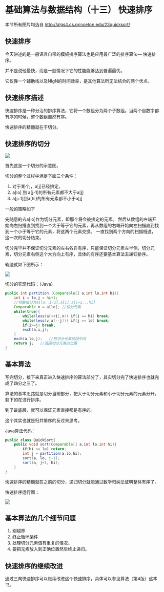 # 基础算法与数据结构（十三） 快速排序


本节所有图片均选自 http://algs4.cs.princeton.edu/23quicksort/


## 快速排序
今天讲述的是一般语言自带的模板排序算法也是应用最广泛的排序算法— 快速排序。

并不是说他最快，而是一般情况下它的性能能够达到普遍最优。

它仅靠一个辅助栈以及NlgN的时间效率，是其他算法所无法结合的两个优点。

## 快速排序描述
快速排序是一种分治的排序算法，它将一个数组分为两个子数组，当两个自数字都有序的时候，整个数组自然有序。

快速排序的精髓就在于切分。

## 快速排序的切分
![](13_quicksort/partitioning-overview.png)

首先这是一个切分的示意图。


切分的整个过程中满足下面三个条件：
1. 对于某个j，a[j]已经排定。
2. a[lo] 到 a[j-1]的所有元素都不大于a[j]
3. a[j+1]到a[hi}的所有元素都不小于a[j]

一般的策略如下

先随意的去a[lo]作为切分元素，即那个将会被排定的元素。
然后从数组的左端开始向右扫描直到找到一个大于等于它的元素，再从数组的右端开始向左扫描直到找到一个小于等于它的元素，将这两个元素交换。
一直找到两个方向的扫描相遇，这一次的切分结束。

切分完毕并不保证切分元素的左右各自有序，只能保证切分元素左半侧，切分元素，切分元素右侧这个大方向上有序，具体的有序还要基本算法去递归排序。

轨迹就如下图所示：

![](13_quicksort/partitioning.png)

切分的实现代码：（Java）

```java
public int partition (Comparable[] a,int lo,int hi){
	int i = lo,j = hi+1;
	//将数组分为a[lo..i-1],a[i],a[i+1...hi]
	Comparable v = a[lo]; //切分元素
	while(true){
		while(less(a[++i],v)) if(i == hi) break;
		while(less(v,a[--j])) if(j == lo) break;
		if(i>=j) break;
		exch(a,i,j);
	}
	exch(a,lo,j);   //把切分元素放回中间
	return j;   //返回切分元素的位置
}
```


## 基本算法
写完切分，接下来真正进入快速排序的算法部分了，其实切分完了快速排序也就完成了四分之三了。

算法的基本思路就是切分当前部分，把大于切分元素和小于切分元素的元素分开，剩下的在进行排序。

到了最底层，就可以保证元素直接都是有序的。

这个其实也就是归并排序的反过来思考。

Java算法代码：
```java
public class QuickSort{
	public void sort(Comparable[] a,int lo,int hi){
		if(hi <= lo) return;
		int j = partition(a,lo,hi);
		sort(a, lo, j-1);
		sort(a, j+1, hi);
	}
}
```

快速排序的精髓就在之前的切分，递归切分就能通过数学归纳法证明整体有序了。

快速排序运行图：

![](13_quicksort/quicksort.png)


## 基本算法的几个细节问题
1. 别越界
2. 终止循环条件
3. 处理切分元素值有重复的情况。
4. 要把元素放入到正确位置然后终止递归。

## 快速排序的继续改进
通过三向快速排序可以继续改进这个快速排序，具体可以参见算法（第4版）这本书。




